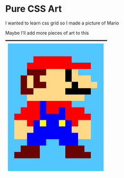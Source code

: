 # Pure CSS Art

I wanted to learn css grid so I made a picture of Mario

Maybe I'll add more pieces of art to this 

![mario](https://raw.githubusercontent.com/adwaitv/css-art/master/mario.png)
